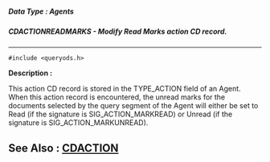 ##### Data Type : Agents
##### CDACTIONREADMARKS - Modify Read Marks action CD record.
---
```
#include <queryods.h>
```
**Description :**

This action CD record is stored in the TYPE_ACTION field of an Agent.  When 
this action record is encountered, the unread marks for the documents selected 
by the query segment of the Agent will either be set to Read (if the signature 
is SIG_ACTION_MARKREAD) or Unread (if the signature is SIG_ACTION_MARKUNREAD).

**See Also :**
[CDACTION](/domino-c-api-docs/reference/Data/CDACTION)
---
